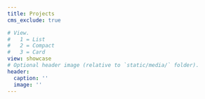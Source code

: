 ```yaml
---
title: Projects
cms_exclude: true

# View.
#   1 = List
#   2 = Compact
#   3 = Card
view: showcase
# Optional header image (relative to `static/media/` folder).
header:
  caption: ''
  image: ''
---
```

